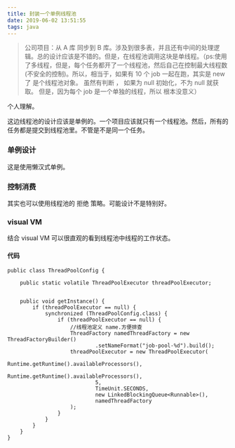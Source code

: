 ```yaml
---
title: 封装一个单例线程池
date: 2019-06-02 13:51:55
tags: java
---
```



> 公司项目：从 A 库 同步到 B 库。涉及到很多表，并且还有中间的处理逻辑。总的设计应该是不错的。但是，在线程池调用这块是单线程。（ps:使用了多线程，但是，每个任务都开了一个线程池，然后自己在控制最大线程数(不安全的控制)。所以，相当于，如果有 10 个 job 一起在跑，其实是 new 了 是个线程池对象。 虽然有判断 ， 如果为 null 初始化，不为 null 就获取。 但是，因为每个 job 是一个单独的线程，所以 根本没意义）


个人理解。

这边线程池的设计应该是单例的。一个项目应该就只有一个线程池。然后，所有的任务都是提交到线程池里。不管是不是同一个任务。



### 单例设计

这是使用懒汉式单例。

### 控制消费

其实也可以使用线程池的 拒绝 策略。可能设计不是特别好。


### visual VM

结合  visual VM 可以很直观的看到线程池中线程的工作状态。


#### 代码

```
public class ThreadPoolConfig {

    public static volatile ThreadPoolExecutor threadPoolExecutor;


    public void getInstance() {
        if (threadPoolExecutor == null) {
            synchronized (ThreadPoolConfig.class) {
                if (threadPoolExecutor == null) {
                    //线程池定义 name.方便排查
                    ThreadFactory namedThreadFactory = new ThreadFactoryBuilder()
                            .setNameFormat("job-pool-%d").build();
                    threadPoolExecutor = new ThreadPoolExecutor(
                            Runtime.getRuntime().availableProcessors(),
                            Runtime.getRuntime().availableProcessors(),
                            5,
                            TimeUnit.SECONDS,
                            new LinkedBlockingQueue<Runnable>(),
                            namedThreadFactory
                    );
                }
            }
        }
    }
}
```